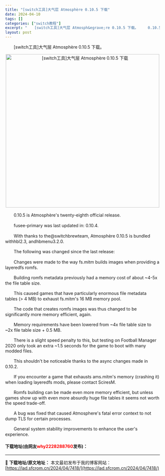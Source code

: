 ```yaml
---
title: "[switch工具]大气层 Atmosphère 0.10.5 下载"
date: 2024-04-10
tags: []
categories: ["switch教程"]
excerpt: "　　[switch工具]大气层 Atmosph&egrave;re 0.10.5 下载。 　　0.10.5 is Atmosph&egrave;re&#039;s twenty-eighth official release. 　　fusee-primary was last updated in: &hellip;"
layout: post
---
```


 <p>　　[switch工具]大气层 Atmosph&egrave;re 0.10.5 下载。</p> <p align="center"><img align="" border="0" src="https://lad.sfcrom.cn/wp-content/uploads/2024/04/20240410_66162c215173f.webp" width="500" alt="[switch工具]大气层 Atmosphère 0.10.5 下载" /></p> <p>　　0.10.5 is Atmosph&egrave;re&#39;s twenty-eighth official release.</p> <p>　　fusee-primary was last updated in: 0.10.4.</p> <p>　　With thanks to the@switchbrewteam, Atmosph&egrave;re 0.10.5 is bundled withhbl2.3, andhbmenu3.2.0.</p> <p>　　The following was changed since the last release:</p> <p>　　Changes were made to the way fs.mitm builds images when providing a layeredfs romfs.</p> <p>　　Building romfs metadata previously had a memory cost of about ~4-5x the file table size.</p> <p>　　This caused games that have particularly enormous file metadata tables (&gt; 4 MB) to exhaust fs.mitm&#39;s 16 MB memory pool.</p> <p>　　The code that creates romfs images was thus changed to be significantly more memory efficient, again.</p> <p>　　Memory requirements have been lowered from ~4x file table size to ~2x file table size + 0.5 MB.</p> <p>　　There is a slight speed penalty to this, but testing on Football Manager 2020 only took an extra ~1.5 seconds for the game to boot with many modded files.</p> <p>　　This shouldn&#39;t be noticeable thanks to the async changes made in 0.10.2.</p> <p>　　If you encounter a game that exhausts ams.mitm&#39;s memory (crashing it) when loading layeredfs mods, please contact SciresM.</p> <p>　　Romfs building can be made even more memory efficient, but unless games show up with even more absurdly huge file tables it seems not worth the speed trade-off.</p> <p>　　A bug was fixed that caused Atmosphere&#39;s fatal error context to not dump TLS for certain processes.</p> <p>　　General system stability improvements to enhance the user&#39;s experience.</p> <p><h4>下载地址(由网友<font color="red">why2228288760</font>发布)：</h4></p> 

---
📖 **下载地址/原文地址：** 本文最初发布于我的博客网站：[https://lad.sfcrom.cn/2024/04/7418/](https://lad.sfcrom.cn/2024/04/7418/)
